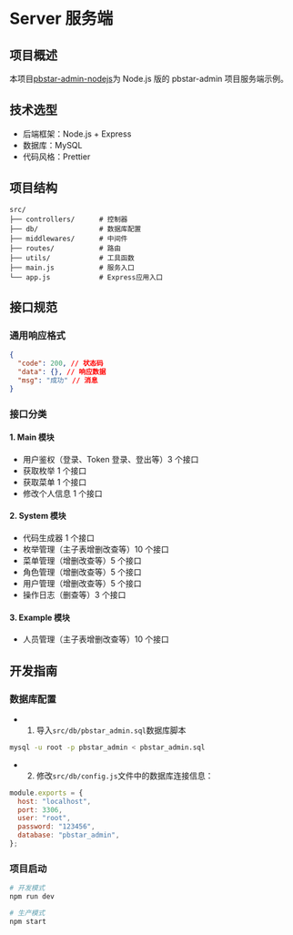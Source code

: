 # Server 服务端

## 项目概述

本项目[pbstar-admin-nodejs](https://github.com/pbstar/pbstar-admin-nodejs)为 Node.js 版的 pbstar-admin 项目服务端示例。

## 技术选型

- 后端框架：Node.js + Express
- 数据库：MySQL
- 代码风格：Prettier

## 项目结构

```
src/
├── controllers/      # 控制器
├── db/               # 数据库配置
├── middlewares/      # 中间件
├── routes/           # 路由
├── utils/            # 工具函数
├── main.js           # 服务入口
└── app.js            # Express应用入口
```

## 接口规范

### 通用响应格式

```json
{
  "code": 200, // 状态码
  "data": {}, // 响应数据
  "msg": "成功" // 消息
}
```

### 接口分类

#### 1. Main 模块

- 用户鉴权（登录、Token 登录、登出等）3 个接口
- 获取枚举 1 个接口
- 获取菜单 1 个接口
- 修改个人信息 1 个接口

#### 2. System 模块

- 代码生成器 1 个接口
- 枚举管理（主子表增删改查等）10 个接口
- 菜单管理（增删改查等）5 个接口
- 角色管理（增删改查等）5 个接口
- 用户管理（增删改查等）5 个接口
- 操作日志（删查等）3 个接口

#### 3. Example 模块

- 人员管理（主子表增删改查等）10 个接口

## 开发指南

### 数据库配置

- 1. 导入`src/db/pbstar_admin.sql`数据库脚本

```bash
mysql -u root -p pbstar_admin < pbstar_admin.sql
```

- 2. 修改`src/db/config.js`文件中的数据库连接信息：

```javascript
module.exports = {
  host: "localhost",
  port: 3306,
  user: "root",
  password: "123456",
  database: "pbstar_admin",
};
```

### 项目启动

```bash
# 开发模式
npm run dev

# 生产模式
npm start
```
